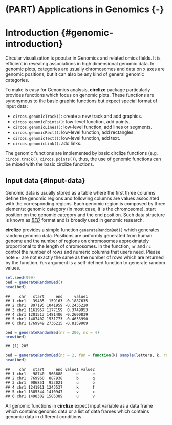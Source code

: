



# (PART) Applications in Genomics {-} 

# Introduction {#genomic-introduction}

Circular visualization is popular in Genomics and related omics fields. It is
efficient in revealing associations in high dimensional genomic data. In genomic
plots, categories are usually chromosomes and data on x axes are genomic
positions, but it can also be any kind of general genomic categories.

To make is easy for Genomics analysis, **circlize** package particularly
provides functions which focus on genomic plots. These functions are
synonymous to the basic graphic functions but expect special format of input
data:

- `circos.genomicTrack()`: create a new track and add graphics.
- `circos.genomicPoints()`: low-level function, add points.
- `circos.genomicLines()`: low-level function, add lines or segments.
- `circos.genomicRect()`: low-level function, add rectangles.
- `circos.genomicText()`: low-level function, add text.
- `circos.genomicLink()`: add links.

The genomic functions are implemented by basic circlize functions (e.g.
`circos.track()`, `circos.points()`), thus, the use of genomic functions can
be mixed with the basic circlize functions.

## Input data {#input-data}

Genomic data is usually stored as a table where the first three columns
define the genomic regions and following columns are values associated with
the corresponding regions. Each genomic region is composed by three elements:
genomic category (in most case, it is the chromosome), start position on the
genomic category and the end position. Such data structure is known as 
[_BED_](https://genome.ucsc.edu/FAQ/FAQformat#format1)
format and is broadly used in genomic research.

**circlize** provides a simple function `generateRandomBed()` which generates
random genomic data. Positions are uniformly generated from human genome and
the number of regions on chromosomes approximately proportional to the length
of chromosomes. In the function, `nr` and `nc` control the number of rows and
numeric columns that users need. Please note `nr` are not exactly the same as
the number of rows which are returned by the function. `fun` argument is a
self-defined function to generate random values.


```r
set.seed(999)
bed = generateRandomBed()
head(bed)
```

```
##    chr   start     end     value1
## 1 chr1   39485  159163 -0.1887635
## 2 chr1  897195 1041959 -0.2435220
## 3 chr1 1161957 1177159  0.3749953
## 4 chr1 1201513 1481406 -0.2600839
## 5 chr1 1487402 1531773 -0.4633990
## 6 chr1 1769949 2736215 -0.8159909
```

```r
bed = generateRandomBed(nr = 200, nc = 4)
nrow(bed)
```

```
## [1] 205
```

```r
bed = generateRandomBed(nc = 2, fun = function(k) sample(letters, k, replace = TRUE))
head(bed)
```

```
##    chr   start     end value1 value2
## 1 chr1   98740  566688      e      e
## 2 chr1  769960  887938      b      q
## 3 chr1  906851  933021      u      o
## 4 chr1 1241911 1243537      k      f
## 5 chr1 1385344 1410947      v      x
## 6 chr1 1498302 1585389      u      v
```

All genomic functions in **circlize** expect input variable as a data frame
which contains genomic data or a list of data frames which contains genomic
data in different conditions.



